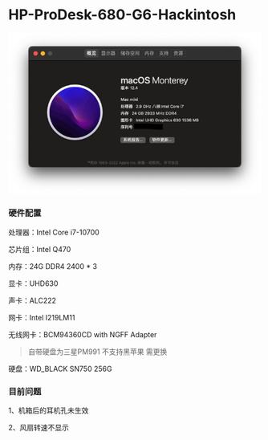<!--
 * @Author: Leslie
 * @Date: 2022-08-02 17:39:17
 * @LastEditors: Leslie
 * @LastEditTime: 2022-08-02 19:20:13
 * @FilePath: /undefined/Users/leslie/Desktop/Mac EFI Tools/Hackintosh/HP-ProDesk-680-G6-Hackintosh/README.md
 * @Description: 
 * 
 * Copyright (c) 2022 by LeslieD, All Rights Reserved. 
-->
# HP-ProDesk-680-G6-Hackintosh

![image](About.png)
### 硬件配置

处理器：Intel Core i7-10700

芯片组：Intel Q470

内存：24G DDR4 2400 * 3

显卡：UHD630

声卡：ALC222

网卡：Intel I219LM11

无线网卡：BCM94360CD with NGFF Adapter

> 自带硬盘为三星PM991 不支持黑苹果 需更换

硬盘：WD_BLACK SN750 256G

### 目前问题

1、机箱后的耳机孔未生效

2、风扇转速不显示

